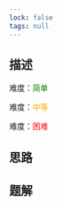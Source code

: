 ```yaml
---
lock: false
tags: null
---
```

## 描述

难度：<span style="color:green">简单</span>

难度：<span style="color:orange">中等</span>

难度：<span style="color:red">困难</span>

## 思路



## 题解